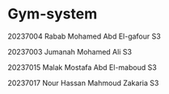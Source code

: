 # Gym-system

20237004	      Rabab Mohamed Abd El-gafour      S3

20237003     	  Jumanah Mohamed Ali              S3  

20237015	      Malak Mostafa Abd El-maboud      S3

20237017	     Nour Hassan  Mahmoud Zakaria      S3  
